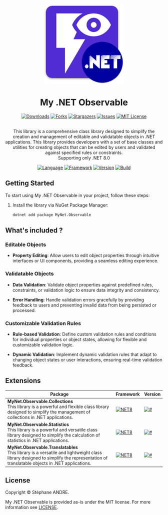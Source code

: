 <div id="top"></div>

<!-- PROJECT INFO -->
<br />
<div align="center">
  <a href="https://github.com/sandre58/MyNetObservable">
    <img src="images/logo.png" width="256" height="256">
  </a>

<h1 align="center">My .NET Observable</h1>

[![Downloads][downloads-shield]][downloads-url]
[![Forks][forks-shield]][forks-url]
[![Stargazers][stars-shield]][stars-url]
[![Issues][issues-shield]][issues-url]
[![MIT License][license-shield]][license-url]

  <p align="center">
    <br />
    This library is a comprehensive class library designed to simplify the creation and management of editable and validatable objects in .NET applications. This library provides developers with a set of base classes and utilities for creating objects that can be edited by users and validated against specified rules or constraints.
    <br />
    Supporting only .NET 8.0
  </p>

[![Language][language-shield]][language-url]
[![Framework][framework-shield]][framework-url]
[![Version][version-shield]][version-url]
[![Build][build-shield]][build-url]

</div>

## Getting Started

To start using My .NET Observable in your project, follow these steps:

1. Install the library via NuGet Package Manager:
   ```bash
   dotnet add package MyNet.Observable

## What's included ?

### Editable Objects

- **Property Editing**: Allow users to edit object properties through intuitive interfaces or UI components, providing a seamless editing experience.

### Validatable Objects

- **Data Validation**: Validate object properties against predefined rules, constraints, or validation logic to ensure data integrity and consistency.

- **Error Handling**: Handle validation errors gracefully by providing feedback to users and preventing invalid data from being persisted or processed.

### Customizable Validation Rules

- **Rule-based Validation**: Define custom validation rules and conditions for individual properties or object states, allowing for flexible and customizable validation logic.

- **Dynamic Validation**: Implement dynamic validation rules that adapt to changing object states or user interactions, ensuring real-time validation feedback.

## Extensions

Package | Framework | Version |
--- | --- | --- |
**MyNet.Observable.Collections**<br />This library is a powerful and flexible class library designed to simplify the management of collections in .NET applications. | [![NET8](https://img.shields.io/badge/.NET-8.0-purple)](https://github.com/sandre58/MyNetObservable/tree/main/src/MyNet.Observable.Collections)| [![#](https://img.shields.io/nuget/v/MyNet.Observable.Collections)](https://www.nuget.org/packages/MyNet.Observable.Collections)
**MyNet.Observable.Statistics**<br />This library is a powerful and versatile class library designed to simplify the calculation of statistics in .NET applications. | [![NET8](https://img.shields.io/badge/.NET-8.0-purple)](https://github.com/sandre58/MyNetObservable/tree/main/src/MyNet.Observable.Statistics)| [![#](https://img.shields.io/nuget/v/MyNet.Observable.Statistics)](https://www.nuget.org/packages/MyNet.Observable.Statistics)
**MyNet.Observable.Translatables**<br />This library is a versatile and lightweight class library designed to simplify the representation of translatable objects in .NET applications. | [![NET8](https://img.shields.io/badge/.NET-8.0-purple)](https://github.com/sandre58/MyNetObservable/tree/main/src/MyNet.Observable.Translatables)| [![#](https://img.shields.io/nuget/v/MyNet.Observable.Translatables)](https://www.nuget.org/packages/MyNet.Observable.Translatables)

## License

Copyright © Stéphane ANDRE.

My .NET Observable is provided as-is under the MIT license. For more information see [LICENSE](./LICENSE).

<!-- MARKDOWN LINKS & IMAGES -->
<!-- https://www.markdownguide.org/basic-syntax/#reference-style-links -->
[language-shield]: https://img.shields.io/github/languages/top/sandre58/MyNetObservable
[language-url]: https://github.com/sandre58/MyNetObservable
[forks-shield]: https://img.shields.io/github/forks/sandre58/MyNetObservable?style=for-the-badge
[forks-url]: https://github.com/sandre58/MyNetObservable/network/members
[stars-shield]: https://img.shields.io/github/stars/sandre58/MyNetObservable?style=for-the-badge
[stars-url]: https://github.com/sandre58/MyNetObservable/stargazers
[issues-shield]: https://img.shields.io/github/issues/sandre58/MyNetObservable?style=for-the-badge
[issues-url]: https://github.com/sandre58/MyNetObservable/issues
[license-shield]: https://img.shields.io/github/license/sandre58/MyNetObservable?style=for-the-badge
[license-url]: https://github.com/sandre58/MyNetObservable/blob/main/LICENSE
[build-shield]: https://img.shields.io/github/actions/workflow/status/sandre58/MyNetObservable/ci.yml?logo=github&label=CI
[build-url]: https://github.com/sandre58/MyNetObservable/actions
[downloads-shield]: https://img.shields.io/github/downloads/sandre58/MyNetObservable/total?style=for-the-badge
[downloads-url]: https://github.com/sandre58/MyNetObservable/releases
[framework-shield]: https://img.shields.io/badge/.NET-8.0-purple
[framework-url]: https://github.com/sandre58/MyNetObservable/tree/main/src/MyNet.Observable
[version-shield]: https://img.shields.io/nuget/v/MyNet.Observable
[version-url]: https://www.nuget.org/packages/MyNet.Observable
